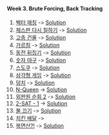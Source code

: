 #### Week 3. Brute Forcing, Back Tracking
1.  [벡터 매칭](https://www.acmicpc.net/problem/1007) -> [Solution](https://github.com/JoonHyeok-hozy-Kim/algorithm_study/blob/main/BaekJoon/Solutions/Week3/Sol_A_220927_1007.py)
2.  [체스판 다시 칠하기](https://www.acmicpc.net/problem/1018) -> [Solution](https://github.com/JoonHyeok-hozy-Kim/algorithm_study/blob/main/BaekJoon/Solutions/Week3/Sol_B_220927_1018.py)
3.  [고층 건물](https://www.acmicpc.net/problem/1027) -> [Solution](https://github.com/JoonHyeok-hozy-Kim/algorithm_study/blob/main/BaekJoon/Solutions/Week3/Sol_C_220927_1027.py)
4.  [가르침](https://www.acmicpc.net/problem/1062) -> [Solution](https://github.com/JoonHyeok-hozy-Kim/algorithm_study/blob/main/BaekJoon/Solutions/Week3/Sol_D_220928_1062.py)
5.  [동전 뒤집기](https://www.acmicpc.net/problem/1285) -> [Solution](https://github.com/JoonHyeok-hozy-Kim/algorithm_study/blob/main/BaekJoon/Solutions/Week3/Sol_E_220928_1285_cheat.py)
6.  [숫자 야구](https://www.acmicpc.net/problem/2503) -> [Solution](https://github.com/JoonHyeok-hozy-Kim/algorithm_study/blob/main/BaekJoon/Solutions/Week3/Sol_F_220929_2503.py)
7.  [스도쿠](https://www.acmicpc.net/problem/2580) -> [Solution](https://github.com/JoonHyeok-hozy-Kim/algorithm_study/blob/main/BaekJoon/Solutions/Week3/Sol_G_220929_2580_cheated.py)
8.  [삼각형 게임](https://www.acmicpc.net/problem/4658) -> [Solution](https://github.com/JoonHyeok-hozy-Kim/algorithm_study/blob/main/BaekJoon/Solutions/Week3/Sol_H_220929_4658.py)
9.  [덩치](https://www.acmicpc.net/problem/7568) -> [Solution](https://github.com/JoonHyeok-hozy-Kim/algorithm_study/blob/main/BaekJoon/Solutions/Week3/Sol_I_220930_7568.py)
10. [N-Queen](https://www.acmicpc.net/problem/9663) -> [Solution](https://github.com/JoonHyeok-hozy-Kim/algorithm_study/blob/main/BaekJoon/Solutions/Week3/Sol_J_221001_9663.py)
11. [외판원 순회 2](https://www.acmicpc.net/problem/10971) -> [Solution](https://github.com/JoonHyeok-hozy-Kim/algorithm_study/blob/main/BaekJoon/Solutions/Week3/Sol_K_221001_10971.py)
12. [2-SAT - 1](https://www.acmicpc.net/problem/11277) -> [Solution](https://github.com/JoonHyeok-hozy-Kim/algorithm_study/blob/main/BaekJoon/Solutions/Week3/Sol_L_221001_11277.py)
13. [불 끄기](https://www.acmicpc.net/problem/15686) -> [Solution](https://github.com/JoonHyeok-hozy-Kim/algorithm_study/blob/main/BaekJoon/Solutions/Week3/Sol_M_221002_14939_cheated.py)
14. [치킨 배달](https://www.acmicpc.net/problem/14939) -> 
15. [복면산?!](https://www.acmicpc.net/problem/15811) -> [Solution](https://github.com/JoonHyeok-hozy-Kim/algorithm_study/blob/main/BaekJoon/Solutions/Week3/)

